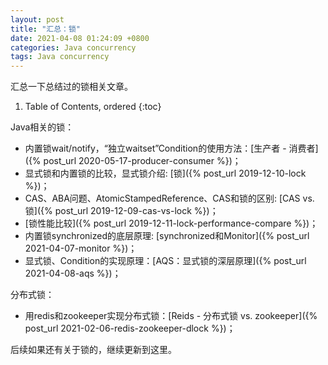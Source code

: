 ```yaml
---
layout: post
title: "汇总：锁"
date: 2021-04-08 01:24:09 +0800
categories: Java concurrency
tags: Java concurrency
---
```


汇总一下总结过的锁相关文章。

1. Table of Contents, ordered
{:toc}

Java相关的锁：
- 内置锁wait/notify，“独立waitset”Condition的使用方法：[生产者 - 消费者]({% post_url 2020-05-17-producer-consumer %})；
- 显式锁和内置锁的比较，显式锁介绍: [锁]({% post_url 2019-12-10-lock %})；
- CAS、ABA问题、AtomicStampedReference、CAS和锁的区别: [CAS vs. 锁]({% post_url 2019-12-09-cas-vs-lock %})；
- [锁性能比较]({% post_url 2019-12-11-lock-performance-compare %})；
- 内置锁synchronized的底层原理: [synchronized和Monitor]({% post_url 2021-04-07-monitor %})；
- 显式锁、Condition的实现原理：[AQS：显式锁的深层原理]({% post_url 2021-04-08-aqs %})；


分布式锁：
- 用redis和zookeeper实现分布式锁：[Reids - 分布式锁 vs. zookeeper]({% post_url 2021-02-06-redis-zookeeper-dlock %})；

后续如果还有关于锁的，继续更新到这里。

